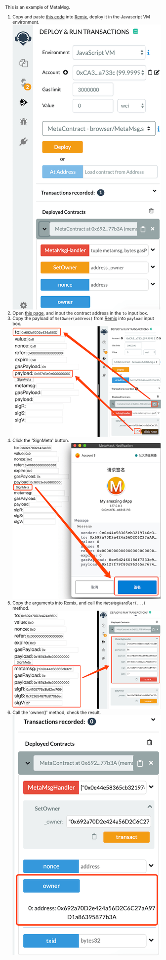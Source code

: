 This is an example of MetaMsg.
1. Copy and paste [this code][MetaMsgSol] into [Remix][remix], deploy it in the Javascript VM environment.  
    ![step1][deploy1]
2. Open [this page][MetaMsgDemo], and input the contract address in the `to` input box.
3. Copy the payload of `SetOwner(address)` from [Remix][remix] into `payload` input box.  
    ![step2-3][encode3]
4. Click the 'SignMeta' button.  
    ![step4][sign4]
5. Copy the arguments into [Remix][remix], and call the `MetaMsgHandler(...)` method.  
    ![step5][metacall5]
6. Call the 'owner()' method, check the result.  
    ![step6][owner6]


[remix]: http://remix.ethereum.org/#optimize=false&evmVersion=null&version=soljson-v0.5.12+commit.7709ece9.js
[MetaMsgSol]: MetaMsg.sol
[MetaMsgDemo]: https://imlixp.github.io/MetaMsg/demo/MetaMsg.html
[deploy1]: img/deploy.png
[encode3]: img/encode.png
[sign4]: img/sign.png
[metacall5]: img/metacall.png
[owner6]: img/owner.png